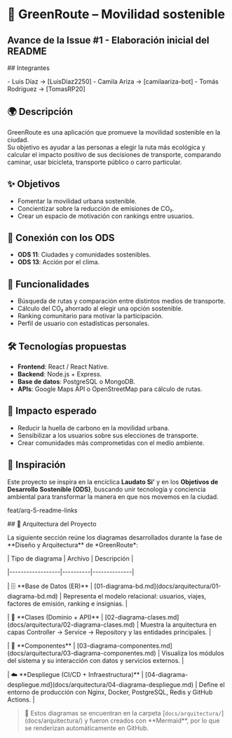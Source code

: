 # 🚴 GreenRoute – Movilidad sostenible

## Avance de la Issue #1 - Elaboración inicial del README

\## Integrantes



\- Luis Díaz → \[LuisDiaz2250]
\- Camila Ariza → \[camilaariza-bot]
\- Tomás Rodriguez → \[TomasRP20]


## 🌍 Descripción

GreenRoute es una aplicación que promueve la movilidad sostenible en la ciudad.  
Su objetivo es ayudar a las personas a elegir la ruta más ecológica y calcular el impacto positivo de sus decisiones de transporte, comparando caminar, usar bicicleta, transporte público o carro particular.

## ✨ Objetivos

* Fomentar la movilidad urbana sostenible.
* Concientizar sobre la reducción de emisiones de CO₂.
* Crear un espacio de motivación con rankings entre usuarios.



## 🎯 Conexión con los ODS

* **ODS 11**: Ciudades y comunidades sostenibles.
* **ODS 13**: Acción por el clima.

## 🚀 Funcionalidades

* Búsqueda de rutas y comparación entre distintos medios de transporte.
* Cálculo del CO₂ ahorrado al elegir una opción sostenible.
* Ranking comunitario para motivar la participación.
* Perfil de usuario con estadísticas personales.

## 🛠️ Tecnologías propuestas

* **Frontend**: React / React Native.
* **Backend**: Node.js + Express.
* **Base de datos**: PostgreSQL o MongoDB.
* **APIs**: Google Maps API o OpenStreetMap para cálculo de rutas.

## 🌱 Impacto esperado

* Reducir la huella de carbono en la movilidad urbana.
* Sensibilizar a los usuarios sobre sus elecciones de transporte.
* Crear comunidades más comprometidas con el medio ambiente.

## 📖 Inspiración

Este proyecto se inspira en la encíclica **Laudato Si’** y en los **Objetivos de Desarrollo Sostenible (ODS)**, buscando unir tecnología y conciencia ambiental para transformar la manera en que nos movemos en la ciudad.

 feat/arq-5-readme-links


\## 🧭 Arquitectura del Proyecto



La siguiente sección reúne los diagramas desarrollados durante la fase de \*\*Diseño y Arquitectura\*\* de \*GreenRoute\*:



| Tipo de diagrama | Archivo | Descripción |

|------------------|----------|--------------|

| 🗄️ \*\*Base de Datos (ER)\*\* | \[01-diagrama-bd.md](docs/arquitectura/01-diagrama-bd.md) | Representa el modelo relacional: usuarios, viajes, factores de emisión, ranking e insignias. |

| 🧱 \*\*Clases (Dominio + API)\*\* | \[02-diagrama-clases.md](docs/arquitectura/02-diagrama-clases.md) | Muestra la arquitectura en capas Controller → Service → Repository y las entidades principales. |

| 🧩 \*\*Componentes\*\* | \[03-diagrama-componentes.md](docs/arquitectura/03-diagrama-componentes.md) | Visualiza los módulos del sistema y su interacción con datos y servicios externos. |

| ☁️ \*\*Despliegue (CI/CD + Infraestructura)\*\* | \[04-diagrama-despliegue.md](docs/arquitectura/04-diagrama-despliegue.md) | Define el entorno de producción con Nginx, Docker, PostgreSQL, Redis y GitHub Actions. |



> 📌 Estos diagramas se encuentran en la carpeta \[`docs/arquitectura/`](docs/arquitectura/) y fueron creados con \*\*Mermaid\*\*, por lo que se renderizan automáticamente en GitHub.



